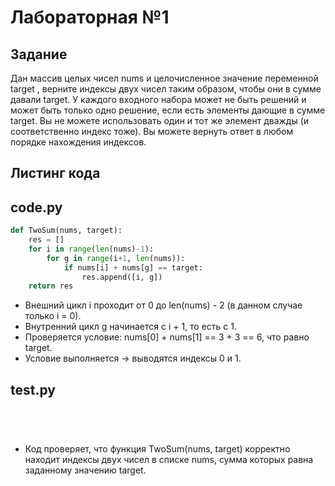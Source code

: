 # Лабораторная №1

## Задание
Дан массив целых чисел nums и целочисленное значение переменной target , верните индексы двух чисел таким образом, чтобы они в сумме давали target. У каждого входного набора может не быть решений и может быть только одно решение, если есть элементы дающие в сумме target. Вы не можете  использовать один и тот же элемент дважды (и соответственно индекс тоже). Вы можете вернуть ответ в любом порядке нахождения индексов.

## Листинг кода
## code.py
```python
def TwoSum(nums, target):
    res = []
    for i in range(len(nums)-1):
        for g in range(i+1, len(nums)):
            if nums[i] + nums[g] == target:
                res.append([i, g])
    return res
```

* Внешний цикл i проходит от 0 до len(nums) - 2 (в данном случае только i = 0).
* Внутренний цикл g начинается с i + 1, то есть с 1.
* Проверяется условие: nums[0] + nums[1] == 3 + 3 == 6, что равно target.
* Условие выполняется → выводятся индексы 0 и 1.

## test.py
```python





```
* Код проверяет, что функция TwoSum(nums, target) корректно находит индексы двух чисел в списке nums, сумма которых равна заданному значению target.


